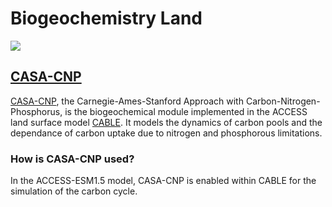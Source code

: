 
# <div class="highlight-bg"> Biogeochemistry Land </div>

<!-- {% include "call_contribute.md" %} -->

<!-- ![BGC Component Logo](../../assets/component-logos/components-without-titles/ACCESS icon BGC LAND.png){align=right width=40%} -->

<img src = "../../../assets/component-logos/component-maps/bgc-land-component-map.png" class="image-background"></img>

## <div class="center-icons"> [CASA-CNP][casa-web]  </div>

[CASA-CNP][casa-web], the Carnegie-Ames-Stanford Approach with Carbon-Nitrogen-Phosphorus, is the biogeochemical module implemented in the ACCESS land surface model [CABLE][cable-wiki]. It models the dynamics of carbon pools and the dependance of carbon uptake due to nitrogen and phosphorous limitations.  
 

### How is CASA-CNP used?

In the ACCESS-ESM1.5 model, CASA-CNP is enabled within CABLE for the simulation of the carbon cycle.

[casa-web]: https://carbonwaterobservatory.csiro.au/casa.html
[cable-wiki]: https://trac.nci.org.au/trac/cable/wiki